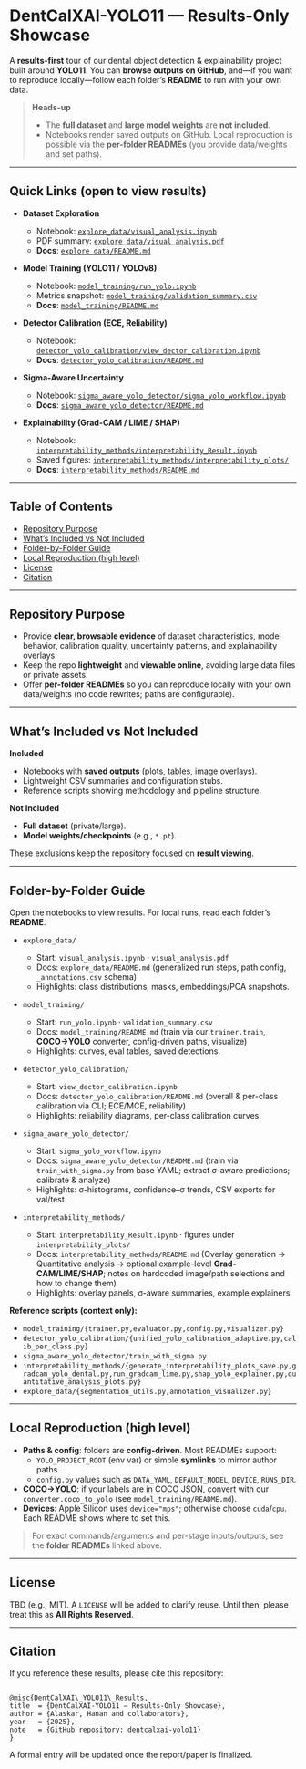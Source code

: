 # DentCalXAI-YOLO11 — Results-Only Showcase

A **results-first** tour of our dental object detection & explainability project built around **YOLO11**. You can **browse outputs on GitHub**, and—if you want to reproduce locally—follow each folder’s **README** to run with your own data.

> **Heads-up**
> - The **full dataset** and **large model weights** are **not included**.
> - Notebooks render saved outputs on GitHub. Local reproduction is possible via the **per-folder READMEs** (you provide data/weights and set paths).

---

## Quick Links (open to view results)

- **Dataset Exploration**  
  - Notebook: [`explore_data/visual_analysis.ipynb`](explore_data/visual_analysis.ipynb)  
  - PDF summary: [`explore_data/visual_analysis.pdf`](explore_data/visual_analysis.pdf)  
  - **Docs**: [`explore_data/README.md`](explore_data/README.md)

- **Model Training (YOLO11 / YOLOv8)**  
  - Notebook: [`model_training/run_yolo.ipynb`](model_training/run_yolo.ipynb)  
  - Metrics snapshot: [`model_training/validation_summary.csv`](model_training/validation_summary.csv)  
  - **Docs**: [`model_training/README.md`](model_training/README.md)

- **Detector Calibration (ECE, Reliability)**  
  - Notebook: [`detector_yolo_calibration/view_dector_calibration.ipynb`](detector_yolo_calibration/view_dector_calibration.ipynb)  
  - **Docs**: [`detector_yolo_calibration/README.md`](detector_yolo_calibration/README.md)

- **Sigma-Aware Uncertainty**  
  - Notebook: [`sigma_aware_yolo_detector/sigma_yolo_workflow.ipynb`](sigma_aware_yolo_detector/sigma_yolo_workflow.ipynb)  
  - **Docs**: [`sigma_aware_yolo_detector/README.md`](sigma_aware_yolo_detector/README.md)

- **Explainability (Grad-CAM / LIME / SHAP)**  
  - Notebook: [`interpretability_methods/interpretability_Result.ipynb`](interpretability_methods/interpretability_Result.ipynb)  
  - Saved figures: [`interpretability_methods/interpretability_plots/`](interpretability_methods/interpretability_plots/)  
  - **Docs**: [`interpretability_methods/README.md`](interpretability_methods/README.md)

---

## Table of Contents

- [Repository Purpose](#repository-purpose)
- [What’s Included vs Not Included](#whats-included-vs-not-included)
- [Folder-by-Folder Guide](#folder-by-folder-guide)
- [Local Reproduction (high level)](#local-reproduction-high-level)
- [License](#license)
- [Citation](#citation)

---

## Repository Purpose

- Provide **clear, browsable evidence** of dataset characteristics, model behavior, calibration quality, uncertainty patterns, and explainability overlays.
- Keep the repo **lightweight** and **viewable online**, avoiding large data files or private assets.
- Offer **per-folder READMEs** so you can reproduce locally with your own data/weights (no code rewrites; paths are configurable).

---

## What’s Included vs Not Included

**Included**
- Notebooks with **saved outputs** (plots, tables, image overlays).
- Lightweight CSV summaries and configuration stubs.
- Reference scripts showing methodology and pipeline structure.

**Not Included**
- **Full dataset** (private/large).
- **Model weights/checkpoints** (e.g., `*.pt`).

These exclusions keep the repository focused on **result viewing**.

---

## Folder-by-Folder Guide

Open the notebooks to view results. For local runs, read each folder’s **README**.

- `explore_data/`  
  - Start: `visual_analysis.ipynb` · `visual_analysis.pdf`  
  - Docs: `explore_data/README.md` (generalized run steps, path config, `_annotations.csv` schema)  
  - Highlights: class distributions, masks, embeddings/PCA snapshots.

- `model_training/`  
  - Start: `run_yolo.ipynb` · `validation_summary.csv`  
  - Docs: `model_training/README.md` (train via our `trainer.train`, **COCO→YOLO** converter, config-driven paths, visualize)  
  - Highlights: curves, eval tables, saved detections.

- `detector_yolo_calibration/`  
  - Start: `view_dector_calibration.ipynb`  
  - Docs: `detector_yolo_calibration/README.md` (overall & per-class calibration via CLI; ECE/MCE, reliability)  
  - Highlights: reliability diagrams, per-class calibration curves.

- `sigma_aware_yolo_detector/`  
  - Start: `sigma_yolo_workflow.ipynb`  
  - Docs: `sigma_aware_yolo_detector/README.md` (train via `train_with_sigma.py` from base YAML; extract σ-aware predictions; calibrate & analyze)  
  - Highlights: σ-histograms, confidence–σ trends, CSV exports for val/test.

- `interpretability_methods/`  
  - Start: `interpretability_Result.ipynb` · figures under `interpretability_plots/`  
  - Docs: `interpretability_methods/README.md` (Overlay generation → Quantitative analysis → optional example-level **Grad-CAM/LIME/SHAP**; notes on hardcoded image/path selections and how to change them)  
  - Highlights: overlay panels, σ-aware summaries, example explainers.

**Reference scripts (context only):**
- `model_training/{trainer.py,evaluator.py,config.py,visualizer.py}`
- `detector_yolo_calibration/{unified_yolo_calibration_adaptive.py,calib_per_class.py}`
- `sigma_aware_yolo_detector/train_with_sigma.py`
- `interpretability_methods/{generate_interpretability_plots_save.py,gradcam_yolo_dental.py,run_gradcam_lime.py,shap_yolo_explainer.py,quantitative_analysis_plots.py}`
- `explore_data/{segmentation_utils.py,annotation_visualizer.py}`

---

## Local Reproduction (high level)

- **Paths & config**: folders are **config-driven**. Most READMEs support:
  - `YOLO_PROJECT_ROOT` (env var) or simple **symlinks** to mirror author paths.
  - `config.py` values such as `DATA_YAML`, `DEFAULT_MODEL`, `DEVICE`, `RUNS_DIR`.
- **COCO→YOLO**: if your labels are in COCO JSON, convert with our `converter.coco_to_yolo` (see `model_training/README.md`).
- **Devices**: Apple Silicon uses `device="mps"`; otherwise choose `cuda`/`cpu`. Each README shows where to set this.

> For exact commands/arguments and per-stage inputs/outputs, see the **folder READMEs** linked above.

---

## License

TBD (e.g., MIT). A `LICENSE` will be added to clarify reuse. Until then, please treat this as **All Rights Reserved**.

---

## Citation

If you reference these results, please cite this repository:

```

@misc{DentCalXAI\_YOLO11\_Results,
title  = {DentCalXAI-YOLO11 — Results-Only Showcase},
author = {Alaskar, Hanan and collaborators},
year   = {2025},
note   = {GitHub repository: dentcalxai-yolo11}
}

```

A formal entry will be updated once the report/paper is finalized.